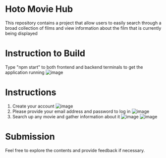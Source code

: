# Hoto Movie Hub
This repository contains a project that allow users to easily search through a broad collection of films and view information about the film that is currently being displayed
# Instruction to Build
Type "npm start" to both frontend and backend terminals to get the application running 
![image](https://github.com/user-attachments/assets/f309bf5c-9861-4c63-9ad1-1d0a34980ba8)

# Instructions
1.	Create your account
![image](https://github.com/user-attachments/assets/28cee9e6-451d-48ba-930b-c587e07a1de1)
2.	Please provide your email address and password to log in
![image](https://github.com/user-attachments/assets/5c6593b6-041b-4d48-9643-dce26a362fa2)
3.	Search up any movie and gather information about it
![image](https://github.com/user-attachments/assets/5e633a16-83cd-42e0-9cff-891a8073a5c7)
![image](https://github.com/user-attachments/assets/be51c724-f1f5-4b0a-9209-4fcea503bc08)

# Submission
Feel free to explore the contents and provide feedback if necessary. 
